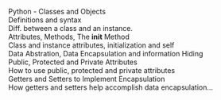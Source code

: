Python - Classes and Objects  
    Definitions and syntax  
    Diff. between a class and an instance.  
Attributes, Methods, The __init__ Method  
    Class and instance attributes, initialization and self  
Data Abstration, Data Encapsulation and information Hiding  
Public, Protected and Private Attributes  
    How to use public, protected and private attributes  
Getters and Setters to Implement Encapsulation  
    How getters and setters help accomplish data encapsulation...  
